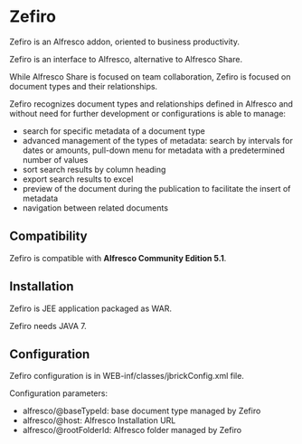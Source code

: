 # Zefiro

Zefiro is an Alfresco addon, oriented to business productivity.

Zefiro is an interface to Alfresco, alternative to Alfresco Share. 

While Alfresco Share is focused on team collaboration, Zefiro is focused on document types and their relationships.

Zefiro recognizes document types and relationships defined in Alfresco and without need for further development or configurations is able to manage:
* search for specific metadata of a document type
* advanced management of the types of metadata: search by intervals for dates or amounts, pull-down menu for metadata with a predetermined number of values
* sort search results by column heading
* export search results to excel
* preview of the document during the publication to facilitate the insert of metadata
* navigation between related documents 

## Compatibility

Zefiro is compatible with **Alfresco Community Edition 5.1**.

## Installation

Zefiro is JEE application packaged as WAR.

Zefiro needs JAVA 7.

## Configuration

Zefiro configuration is in WEB-inf/classes/jbrickConfig.xml file.

Configuration parameters:
* alfresco/@baseTypeId: base document type managed by Zefiro
* alfresco/@host: Alfresco Installation URL
* alfresco/@rootFolderId: Alfresco folder managed by Zefiro



